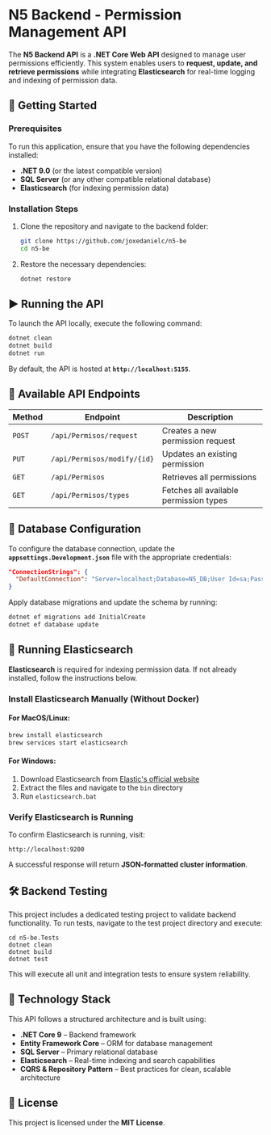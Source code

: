 # **N5 Backend - Permission Management API**

The **N5 Backend API** is a **.NET Core Web API** designed to manage user permissions efficiently. This system enables users to **request, update, and retrieve permissions** while integrating **Elasticsearch** for real-time logging and indexing of permission data.

## **🚀 Getting Started**

### **Prerequisites**

To run this application, ensure that you have the following dependencies installed:

- **.NET 9.0** (or the latest compatible version)
- **SQL Server** (or any other compatible relational database)
- **Elasticsearch** (for indexing permission data)

### **Installation Steps**

1. Clone the repository and navigate to the backend folder:
   ```bash
   git clone https://github.com/joxedanielc/n5-be
   cd n5-be
   ```
2. Restore the necessary dependencies:
   ```bash
   dotnet restore
   ```

## **▶ Running the API**

To launch the API locally, execute the following command:

```bash
dotnet clean
dotnet build
dotnet run
```

By default, the API is hosted at **`http://localhost:5155`**.

## **📌 Available API Endpoints**

| Method | Endpoint                    | Description                            |
| ------ | --------------------------- | -------------------------------------- |
| `POST` | `/api/Permisos/request`     | Creates a new permission request       |
| `PUT`  | `/api/Permisos/modify/{id}` | Updates an existing permission         |
| `GET`  | `/api/Permisos`             | Retrieves all permissions              |
| `GET`  | `/api/Permisos/types`       | Fetches all available permission types |

## **🔗 Database Configuration**

To configure the database connection, update the **`appsettings.Development.json`** file with the appropriate credentials:

```json
"ConnectionStrings": {
  "DefaultConnection": "Server=localhost;Database=N5_DB;User Id=sa;Password=yourpassword;"
}
```

Apply database migrations and update the schema by running:

```bash
dotnet ef migrations add InitialCreate
dotnet ef database update
```

## **📌 Running Elasticsearch**

**Elasticsearch** is required for indexing permission data. If not already installed, follow the instructions below.

### **Install Elasticsearch Manually (Without Docker)**

#### **For MacOS/Linux:**

```bash
brew install elasticsearch
brew services start elasticsearch
```

#### **For Windows:**

1. Download Elasticsearch from [Elastic's official website](https://www.elastic.co/downloads/elasticsearch)
2. Extract the files and navigate to the `bin` directory
3. Run `elasticsearch.bat`

### **Verify Elasticsearch is Running**

To confirm Elasticsearch is running, visit:

```
http://localhost:9200
```

A successful response will return **JSON-formatted cluster information**.

## **🛠 Backend Testing**

This project includes a dedicated testing project to validate backend functionality. To run tests, navigate to the test project directory and execute:

```
cd n5-be.Tests
dotnet clean
dotnet build
dotnet test
```

This will execute all unit and integration tests to ensure system reliability.

## **🎨 Technology Stack**

This API follows a structured architecture and is built using:

- **.NET Core 9** – Backend framework
- **Entity Framework Core** – ORM for database management
- **SQL Server** – Primary relational database
- **Elasticsearch** – Real-time indexing and search capabilities
- **CQRS & Repository Pattern** – Best practices for clean, scalable architecture

## **📜 License**

This project is licensed under the **MIT License**.
